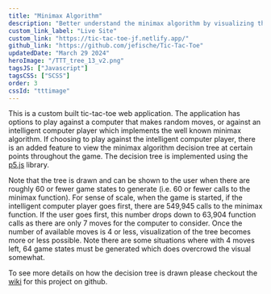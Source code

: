 ```yaml
---
title: "Minimax Algorithm"
description: "Better understand the minimax algorithm by visualizing the decision tree a computer player takes in a game of tic-tac-toe."
custom_link_label: "Live Site"
custom_link: "https://tic-tac-toe-jf.netlify.app/"
github_link: "https://github.com/jefische/Tic-Tac-Toe"
updatedDate: "March 29 2024"
heroImage: "/TTT_tree_13_v2.png"
tagsJS: ["Javascript"]
tagsCSS: ["SCSS"]
order: 3
cssId: "tttimage"
---
```


This is a custom built tic-tac-toe web application. The application has options to play against a computer that makes random moves, or against an intelligent computer player which implements the well known minimax algorithm. If choosing to play against the intelligent computer player, there is an added feature to view the minimax algorithm decision tree at certain points throughout the game. The decision tree is implemented using the [p5.js](https://p5js.org/) library.

Note that the tree is drawn and can be shown to the user when there are roughly 60 or fewer game states to generate (i.e. 60 or fewer calls to the minimax function). For sense of scale, when the game is started, if the intelligent computer player goes first, there are 549,945 calls to the minimax function. If the user goes first, this number drops down to 63,904 function calls as there are only 7 moves for the computer to consider. Once the number of available moves is 4 or less, visualization of the tree becomes more or less possible. Note there are some situations where with 4 moves left, 64 game states must be generated which does overcrowd the visual somewhat.

To see more details on how the decision tree is drawn please checkout the [wiki](https://github.com/jefische/Tic-Tac-Toe/wiki/Drawing-the-Decision-Tree) for this project on github.